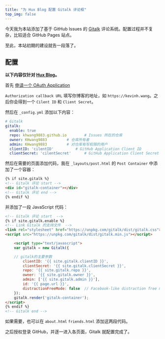 ```yaml
---
title: "为 Hux Blog 配置 Gitalk 评论框"
top_img: false
---
```


今天我为本站添加了基于 GitHub Issues 的 [Gitalk](https://github.com/gitalk/gitalk/) 评论系统。配置过程并不复杂，比较适合 GitHub Pages 站点。

至此，本站初期的建设就告一段落了。

## 配置

**以下内容仅针对 [Hux Blog](https://github.com/Huxpro/huxpro.github.io)。**

首先 [申请一个 OAuth Application](https://github.com/settings/applications/new)

`Authorization callback URL` 填写你博客的地址，如 `https://kevinh.wang`。之后你会得到一个 `Cilent ID` 和 `Client Secret`。

然后在 `_config.yml` 添加以下内容：
```yaml
# Gitalk
gitalk:
  enable: true
  repo: khwang9883.github.io		# Issues 所在的仓库
  owner: KHwang9883			# 仓库所有者
  admin: KHwang9883			# 对仓库有写权限的用户
  clientID: 'cilentID'			# GitHub Application Client ID
  clientSecret: 'cilentSecret'		# GitHub Application Client Secret
```
然后在需要的页面添加代码，我在 `_layouts/post.html` 的 `Post Container` 中添加了一个容器：
```html
{% if site.gitalk %}
<!-- Gitalk 评论 start -->
<div id="gitalk-container"></div>
<!-- Gitalk 评论 end -->
{% endif %}
```
并添加了一段 JavaScript 代码：
```html
<!-- Gitalk 评论 start  -->
{% if site.gitalk.enable %}
<!-- Link Gitalk 的支持文件  -->
<link rel="stylesheet" href="https://unpkg.com/gitalk/dist/gitalk.css">
<script src="https://unpkg.com/gitalk/dist/gitalk.min.js"></script>

    <script type="text/javascript">
    var gitalk = new Gitalk({

    // gitalk的主要参数
        clientID: '{{ site.gitalk.clientID }}',
        clientSecret: '{{ site.gitalk.clientSecret }}',
        repo: '{{ site.gitalk.repo }}',
        owner: '{{ site.gitalk.owner }}',
        admin: ['{{ site.gitalk.admin }}'],
        id: '{{ page.url }}',
        distractionFreeMode: false  // Facebook-like distraction free mode
    });
    gitalk.render('gitalk-container');
</script>
{% endif %}
<!-- Gitalk end -->
```
如果需要，也可以在 `about.html` `friends.html` 添加这两段代码。

之后授权登录 GitHub，并逐一进入各页面，Gitalk 就配置完成了。